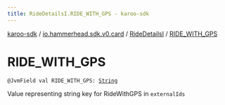 ```yaml
---
title: RideDetailsI.RIDE_WITH_GPS - karoo-sdk
---
```


[karoo-sdk](../../index.html) / [io.hammerhead.sdk.v0.card](../index.html) / [RideDetailsI](index.html) / [RIDE_WITH_GPS](./-r-i-d-e_-w-i-t-h_-g-p-s.html)

# RIDE_WITH_GPS

`@JvmField val RIDE_WITH_GPS: `[`String`](https://kotlinlang.org/api/latest/jvm/stdlib/kotlin/-string/index.html)

Value representing string key for RideWithGPS in `externalIds`

